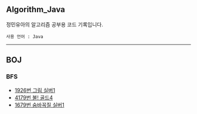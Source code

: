 ## Algorithm_Java
정민유아의 알고리즘 공부용 코드 기록입니다. 
```
사용 언어 : Java
```

***

## BOJ

### BFS
- [1926번 그림 실버1](./BOJ/bfs/BOJ_1926.java)
- [4179번 불! 골드4](/BOJ/bfs/BOJ_4179.java)
- [1679번 숨바꼭질 실버1](/BOJ/bfs/BOJ_1679.java)
